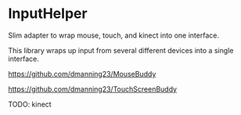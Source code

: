 # InputHelper
Slim adapter to wrap mouse, touch, and kinect into one interface. 

This library wraps up input from several different devices into a single interface.

https://github.com/dmanning23/MouseBuddy

https://github.com/dmanning23/TouchScreenBuddy

TODO: kinect
